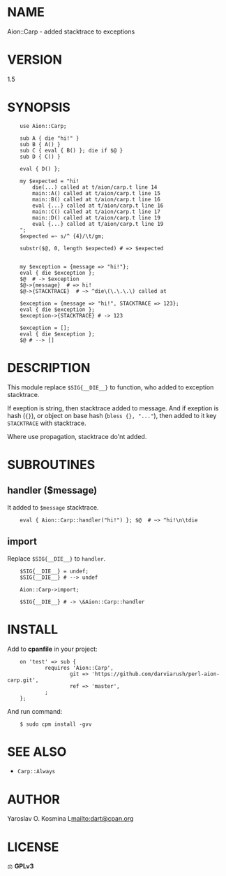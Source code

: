 # NAME

Aion::Carp - added stacktrace to exceptions

# VERSION

1.5

# SYNOPSIS

        use Aion::Carp;
        
        sub A { die "hi!" }
        sub B { A() }
        sub C { eval { B() }; die if $@ }
        sub D { C() }
        
        eval { D() };
        
        my $expected = "hi!
            die(...) called at t/aion/carp.t line 14
            main::A() called at t/aion/carp.t line 15
            main::B() called at t/aion/carp.t line 16
            eval {...} called at t/aion/carp.t line 16
            main::C() called at t/aion/carp.t line 17
            main::D() called at t/aion/carp.t line 19
            eval {...} called at t/aion/carp.t line 19
        ";
        $expected =~ s/^ {4}/\t/gm;
        
        substr($@, 0, length $expected) # => $expected
        
        
        my $exception = {message => "hi!"};
        eval { die $exception };
        $@  # -> $exception
        $@->{message}  # => hi!
        $@->{STACKTRACE}  # ~> ^die\(\.\.\.\) called at
        
        $exception = {message => "hi!", STACKTRACE => 123};
        eval { die $exception };
        $exception->{STACKTRACE} # -> 123
        
        $exception = [];
        eval { die $exception };
        $@ # --> []

# DESCRIPTION

This module replace `$SIG{__DIE__}` to function, who added to exception stacktrace.

If exeption is string, then stacktrace added to message. And if exeption is hash (`{}`), or object on base hash (`bless {}, "..."`), then added to it key `STACKTRACE` with stacktrace.

Where use propagation, stacktrace do'nt added.

# SUBROUTINES

## handler ($message)

It added to `$message` stacktrace.

        eval { Aion::Carp::handler("hi!") }; $@  # ~> ^hi!\n\tdie

## import

Replace `$SIG{__DIE__}` to `handler`.

        $SIG{__DIE__} = undef;
        $SIG{__DIE__} # --> undef
        
        Aion::Carp->import;
        
        $SIG{__DIE__} # -> \&Aion::Carp::handler

# INSTALL

Add to **cpanfile** in your project:

        on 'test' => sub {
                requires 'Aion::Carp',
                        git => 'https://github.com/darviarush/perl-aion-carp.git',
                        ref => 'master',
                ;
        };

And run command:

        $ sudo cpm install -gvv

# SEE ALSO

- `Carp::Always`

# AUTHOR

Yaroslav O. Kosmina L[mailto:dart@cpan.org](mailto:dart@cpan.org)

# LICENSE

⚖ **GPLv3**
